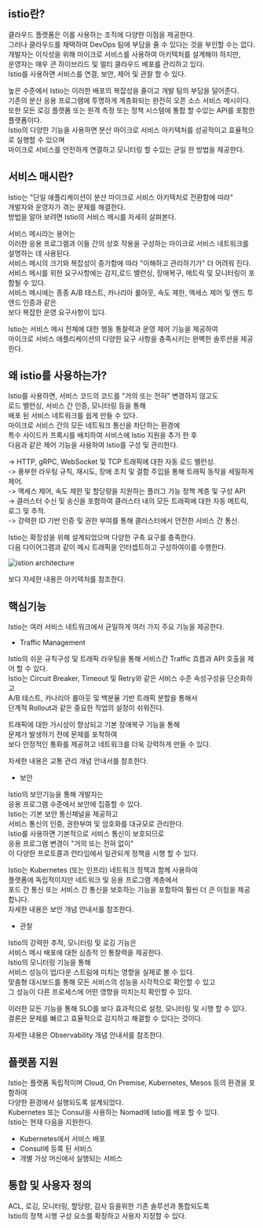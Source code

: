 istio란?
---

클라우드 플랫폼은 이를 사용하는 조직에 다양한 이점을 제공한다.    
그러나 클라우드를 채택하여 DevOps 팀에 부담을 줄 수 있다는 것을 부인할 수는 없다.     
개발자는 이식성을 위해 마이크로 서비스를 사용하여 아키텍처를 설계해야 하지만,     
운영자는 매우 큰 하이브리드 및 멀티 클라우드 배포를 관리하고 있다.     
Istio를 사용하면 서비스를 연결, 보안, 제어 및 관찰 할 수 있다.    
    
높은 수준에서 Istio는 이러한 배포의 복잡성을 줄이고 개발 팀의 부담을 덜어준다.     
기존의 분산 응용 프로그램에 투명하게 계층화되는 완전히 오픈 소스 서비스 메시이다.     
또한 모든 로깅 플랫폼 또는 원격 측정 또는 정책 시스템에 통합 할 수있는 API를 포함한 플랫폼이다.     
Istio의 다양한 기능을 사용하면 분산 마이크로 서비스 아키텍처를 성공적이고 효율적으로 실행할 수 있으며     
마이크로 서비스를 안전하게 연결하고 모니터링 할 수있는 균일 한 방법을 제공한다.    
     
서비스 매시란?    
---

Istio는 "단일 애플리케이션이 분산 마이크로 서비스 아키텍처로 전환함에 따라"     
개발자와 운영자가 겪는 문제를 해결한다.     
방법을 알아 보려면 Istio의 서비스 메시를 자세히 살펴본다.    
    
서비스 메시라는 용어는     
이러한 응용 프로그램과 이들 간의 상호 작용을 구성하는 마이크로 서비스 네트워크를 설명하는 데 사용된다.    
서비스 메시의 크기와 복잡성이 증가함에 따라 "이해하고 관리하기가" 더 어려워 진다.    
서비스 메시를 위한 요구사항에는 감지,로드 밸런싱, 장애복구, 메트릭 및 모니터링이 포함될 수 있다.    
서비스 메시에는 종종 A/B 테스트, 카나리아 롤아웃, 속도 제한, 액세스 제어 및 엔드 투 엔드 인증과 같은    
보다 복잡한 운영 요구사항이 있다.    
    
Istio는 서비스 메시 전체에 대한 행동 통찰력과 운영 제어 기능을 제공하여     
마이크로 서비스 애플리케이션의 다양한 요구 사항을 충족시키는 완벽한 솔루션을 제공한다.    
    
왜 istio를 사용하는가?    
---

Istio를 사용하면, 서비스 코드의 코드를 "거의 또는 전혀" 변경하지 않고도     
로드 밸런싱, 서비스 간 인증, 모니터링 등을 통해    
배포 된 서비스 네트워크를 쉽게 만들 수 있다.    
마이크로 서비스 간의 모든 네트워크 통신을 차단하는 환경에     
특수 사이드카 프록시를 배치하여 서비스에 Istio 지원을 추가 한 후     
다음과 같은 제어 기능을 사용하여 Istio를 구성 및 관리한다.    
    
   -> HTTP, gRPC, WebSocket 및 TCP 트래픽에 대한 자동 로드 밸런싱.    
   -> 풍부한 라우팅 규칙, 재시도, 장애 조치 및 결함 주입을 통해 트래픽 동작을 세밀하게 제어.    
   -> 액세스 제어, 속도 제한 및 할당량을 지원하는 플러그 가능 정책 계층 및 구성 API    
   -> 클러스터 수신 및 송신을 포함하여 클러스터 내의 모든 트래픽에 대한 자동 메트릭, 로그 및 추적.    
   -> 강력한 ID 기반 인증 및 권한 부여를 통해 클러스터에서 안전한 서비스 간 통신.    
    
Istio는 확장성을 위해 설계되었으며 다양한 구축 요구를 충족한다.     
다음 다이어그램과 같이 메시 트래픽을 인터셉트하고 구성하여이를 수행한다.    

![istion architecture](https://istio.io/latest/docs/ops/deployment/architecture/arch.svg)

보다 자세한 내용은 아키텍처를 참조한다.   
    
핵심기능
---

Istio는 여러 서비스 네트워크에서 균일하게 여러 가지 주요 기능을 제공한다.

* Traffic Management   

Istio의 쉬운 규칙구성 및 트래픽 라우팅을 통해 서비스간 Traffic 흐름과 API 호출을 제어 할 수 있다.    
Istio는 Circuit Breaker, Timeout 및 Retry와 같은 서비스 수준 속성구성을 단순화하고   
A/B 테스트, 카나리아 롤아웃 및 백분율 기반 트래픽 분할을 통해서  
단계적 Rollout과 같은 중요한 작업의 설정이 쉬워진다.   
   
트래픽에 대한 가시성이 향상되고 기본 장애복구 기능을 통해   
문제가 발생하기 전에 문제를 포착하여   
보다 안정적인 통화를 제공하고 네트워크를 더욱 강력하게 만들 수 있다.
   
자세한 내용은 교통 관리 개념 안내서를 참조한다.
   
* 보안

Istio의 보안기능을 통해 개발자는   
응용 프로그램 수준에서 보안에 집중할 수 있다.    
Istio는 기본 보안 통신채널을 제공하고    
서비스 통신의 인증, 권한부여 및 암호화를 대규모로 관리한다.    
Istio를 사용하면 기본적으로 서비스 통신이 보호되므로   
응용 프로그램 변경이 "거의 또는 전혀 없이"    
이 다양한 프로토콜과 런타임에서 일관되게 정책을 시행 할 수 있다.   
   
Istio는 Kubernetes (또는 인프라) 네트워크 정책과 함께 사용하여    
플랫폼에 독립적이지만 네트워크 및 응용 프로그램 계층에서    
포드 간 통신 또는 서비스 간 통신을 보호하는 기능을 포함하여 
훨씬 더 큰 이점을 제공합니다.   
자세한 내용은 보안 개념 안내서를 참조한다.   
   
* 관찰

Istio의 강력한 추적, 모니터링 및 로깅 기능은    
서비스 메시 배포에 대한 심층적 인 통찰력을 제공한다.   
Istio의 모니터링 기능을 통해   
서비스 성능이 업/다운 스트림에 미치는 영향을 실제로 볼 수 있다.   
맞춤형 대시보드를 통해 모든 서비스의 성능을 시각적으로 확인할 수 있고   
그 성능이 다른 프로세스에 어떤 영향을 미치는지 확인할 수 있다.   
   
이러한 모든 기능을 통해 SLO를 보다 효과적으로 설정, 모니터링 및 시행 할 수 있다.   
결론은 문제를 빠르고 효율적으로 감지하고 해결할 수 있다는 것이다.   
   
자세한 내용은 Observability 개념 안내서를 참조한다.   
   
플랫폼 지원
---

Istio는 플랫폼 독립적이며 Cloud, On Premise, Kubernetes, Mesos 등의 환경을 포함하여    
다양한 환경에서 실행되도록 설계되었다.   
Kubernetes 또는 Consul을 사용하는 Nomad에 Istio를 배포 할 수 있다.  
Istio는 현재 다음을 지원한다.   

* Kubernetes에서 서비스 배포
* Consul에 등록 된 서비스
* 개별 가상 머신에서 실행되는 서비스

통합 및 사용자 정의
---

ACL, 로깅, 모니터링, 할당량, 감사 등을위한 기존 솔루션과 통합되도록    
Istio의 정책 시행 구성 요소를 확장하고 사용자 지정할 수 있다.
